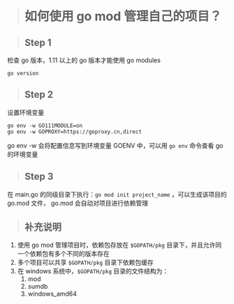 > # 如何使用 go mod 管理自己的项目？

> ## Step 1
检查 go 版本，1.11 以上的 go 版本才能使用 go modules
```
go version
```

> ## Step 2
设置环境变量
```
go env -w GO111MODULE=on
go env -w GOPROXY=https://goproxy.cn,direct
```
go env -w 会将配置信息写到环境变量 GOENV 中，可以用 `go env` 命令查看 go 的环境变量

> ## Step 3
在 main.go 的同级目录下执行：`go mod init project_name` ，可以生成该项目的 go.mod 文件，  go.mod 会自动对项目进行依赖管理

> ## 补充说明
1. 使用 go mod 管理项目时，依赖包存放在 `$GOPATH/pkg` 目录下，并且允许同一个依赖包有多个不同的版本存在
2. 多个项目可以共享 `$GOPATH/pkg` 目录下依赖包缓存
3. 在 windows 系统中，`$GOPATH/pkg` 目录的文件结构为：
    1. mod
    2. sumdb
    3. windows_amd64
    